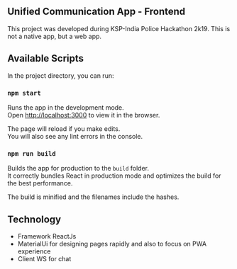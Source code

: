 ## Unified Communication App - Frontend
This project was developed during KSP-India Police Hackathon 2k19. This is not a native app, but a web app.

## Available Scripts

In the project directory, you can run:

### `npm start`

Runs the app in the development mode.<br />
Open [http://localhost:3000](http://localhost:3000) to view it in the browser.

The page will reload if you make edits.<br />
You will also see any lint errors in the console.

### `npm run build`

Builds the app for production to the `build` folder.<br />
It correctly bundles React in production mode and optimizes the build for the best performance.

The build is minified and the filenames include the hashes.<br />


## Technology
- Framework ReactJs
- MaterialUi for designing pages rapidly and also to focus on PWA experience
- Client WS for chat
